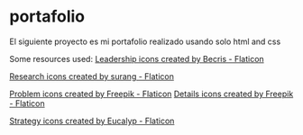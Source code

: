 # portafolio

El siguiente proyecto es mi portafolio realizado usando solo html and css

Some resources used:
<a href="https://www.flaticon.com/free-icons/leadership" title="leadership icons">Leadership icons created by Becris - Flaticon</a>

<a href="https://www.flaticon.com/free-icons/research" title="research icons">Research icons created by surang - Flaticon</a>

<a href="https://www.flaticon.com/free-icons/problem" title="problem icons">Problem icons created by Freepik - Flaticon</a>
<a href="https://www.flaticon.com/free-icons/details" title="details icons">Details icons created by Freepik - Flaticon</a>

<a href="https://www.flaticon.com/free-icons/strategy" title="strategy icons">Strategy icons created by Eucalyp - Flaticon</a>